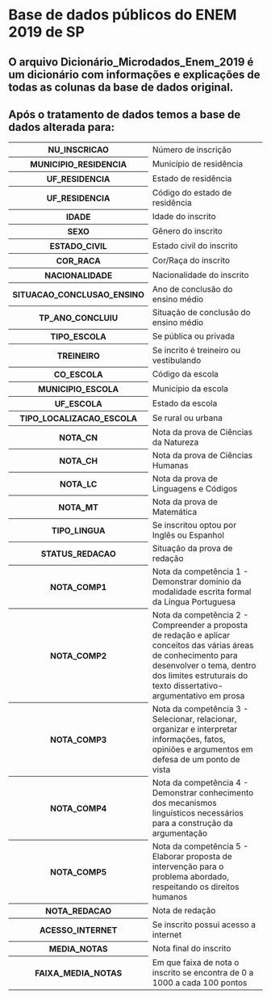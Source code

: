 # Base de dados públicos do ENEM 2019 de SP
## O arquivo Dicionário_Microdados_Enem_2019 é um dicionário com informações e explicações de todas as colunas da base de dados original.
## Após o tratamento de dados temos a base de dados alterada para:
<table>
  <tr>
    <th>NU_INSCRICAO</th>
    <td>Número de inscrição</td>
  </tr>
  <tr>
    <th>MUNICIPIO_RESIDENCIA</th>
    <td>Município de residência</td>
  </tr>
  <tr>
    <th>UF_RESIDENCIA</th>
    <td>Estado de residência</td>
  </tr>
  <tr>
    <th>UF_RESIDENCIA</th>
    <td>Código do estado de residência</td>
  </tr>
  <tr>
    <th>IDADE</th>
    <td>Idade do inscrito</td>
  </tr>
  <tr>
    <th>SEXO</th>
    <td>Gênero do inscrito</td>
  </tr>
  <tr>
    <th>ESTADO_CIVIL</th>
    <td>Estado civil do inscrito</td>
  </tr>
  <tr>
    <th>COR_RACA</th>
    <td>Cor/Raça do inscrito</td>
  </tr>
  <tr>
    <th>NACIONALIDADE</th>
    <td>Nacionalidade do inscrito</td>
  </tr>
  <tr>
    <th>SITUACAO_CONCLUSAO_ENSINO</th>
    <td>Ano de conclusão do ensino médio</td>
  </tr>
  <tr>
    <th>TP_ANO_CONCLUIU</th>
    <td>Situação de conclusão do ensino médio</td>
  </tr>
  <tr>
    <th>TIPO_ESCOLA</th>
    <td>Se pública ou privada</td>
  </tr>
  <tr>
    <th>TREINEIRO</th>
    <td>Se incrito é treineiro ou vestibulando</td>
  </tr>
  <tr>
    <th>CO_ESCOLA</th>
    <td>Código da escola</td>
  </tr>
  <tr>
    <th>MUNICIPIO_ESCOLA</th>
    <td>Município da escola</td>
  </tr>
  <tr>
    <th>UF_ESCOLA</th>
    <td>Estado da escola</td>
  </tr>
  <tr>
    <th>TIPO_LOCALIZACAO_ESCOLA</th>
    <td>Se rural ou urbana</td>
  </tr>
  <tr>
    <th>NOTA_CN</th>
    <td>Nota da prova de Ciências da Natureza</td>
  </tr>
  <tr>
    <th>NOTA_CH</th>
    <td>Nota da prova de Ciências Humanas</td>
  </tr>
  <tr>
    <th>NOTA_LC</th>
    <td>Nota da prova de Linguagens e Códigos</td>
  </tr>
  <tr>
    <th>NOTA_MT</th>
    <td>Nota da prova de Matemática</td>
  </tr>
  <tr>
    <th>TIPO_LINGUA</th>
    <td>Se inscritou optou por Inglês ou Espanhol</td>
  </tr>
  <tr>
    <th>STATUS_REDACAO</th>
    <td>Situação da prova de redação</td>
  </tr>
  <tr>
    <th>NOTA_COMP1</th>
    <td>Nota da competência 1 - Demonstrar domínio da modalidade escrita formal da Língua Portuguesa</td>
  </tr>
  <tr>
    <th>NOTA_COMP2</th>
    <td>Nota da competência 2 - Compreender a proposta de redação e aplicar conceitos das várias áreas de conhecimento para desenvolver o tema, dentro dos limites estruturais do texto dissertativo-argumentativo em prosa</td>
  </tr>
  <tr>
    <th>NOTA_COMP3</th>
    <td>Nota da competência 3 - Selecionar, relacionar, organizar e interpretar informações, fatos, opiniões e argumentos em defesa de um ponto de vista</td>
  </tr>
  <tr>
    <th>NOTA_COMP4</th>
    <td>Nota da competência 4 - Demonstrar conhecimento dos mecanismos linguísticos necessários para a construção da argumentação</td>
  </tr>
  <tr>
    <th>NOTA_COMP5</th>
    <td>Nota da competência 5 - Elaborar proposta de intervenção para o problema abordado, respeitando os direitos humanos</td>
  </tr>
  <tr>
    <th>NOTA_REDACAO</th>
    <td>Nota de redação</td>
  </tr>
  <tr>
    <th>ACESSO_INTERNET</th>
    <td>Se inscrito possui acesso a internet</td>
  </tr>
  <tr>
    <th>MEDIA_NOTAS</th>
    <td>Nota final do inscrito</td>
  </tr>
  <tr>
  <th>FAIXA_MEDIA_NOTAS</th>
    <td>Em que faixa de nota o inscrito se encontra de 0 a 1000 a cada 100 pontos</td>
  </tr>
</table>
